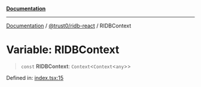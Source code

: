 [**Documentation**](../../../README.md)

***

[Documentation](../../../README.md) / [@trust0/ridb-react](../README.md) / RIDBContext

# Variable: RIDBContext

> `const` **RIDBContext**: `Context`\<`Context`\<`any`\>\>

Defined in: [index.tsx:15](https://github.com/trust0-project/RIDB/blob/b633444aa2afd574f08e2eb8f83bf4cd8470d731/packages/ridb-react/src/index.tsx#L15)
